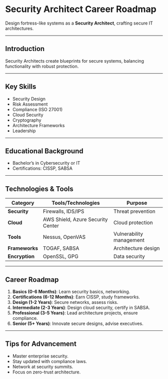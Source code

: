 # Security Architect Career Roadmap

Design fortress-like systems as a **Security Architect**, crafting secure IT architectures.

---

## Introduction
Security Architects create blueprints for secure systems, balancing functionality with robust protection.

---

## Key Skills
- Security Design
- Risk Assessment
- Compliance (ISO 27001)
- Cloud Security
- Cryptography
- Architecture Frameworks
- Leadership

---

## Educational Background
- Bachelor’s in Cybersecurity or IT
- Certifications: CISSP, SABSA

---

## Technologies & Tools
| **Category**         | **Tools/Technologies**                     | **Purpose**                        |
|----------------------|--------------------------------------------|------------------------------------|
| **Security**         | Firewalls, IDS/IPS                         | Threat prevention                 |
| **Cloud**            | AWS Shield, Azure Security Center          | Cloud protection                  |
| **Tools**            | Nessus, OpenVAS                            | Vulnerability management          |
| **Frameworks**       | TOGAF, SABSA                               | Architecture design               |
| **Encryption**       | OpenSSL, GPG                               | Data security                     |

---

## Career Roadmap
1. **Basics (0-6 Months)**: Learn security basics, networking.  
2. **Certifications (6-12 Months)**: Earn CISSP, study frameworks.  
3. **Design (1-2 Years)**: Secure networks, assess risks.  
4. **Intermediate (2-3 Years)**: Design cloud security, certify in SABSA.  
5. **Professional (3-5 Years)**: Lead architecture projects, ensure compliance.  
6. **Senior (5+ Years)**: Innovate secure designs, advise executives.

---

## Tips for Advancement
- Master enterprise security.
- Stay updated with compliance laws.
- Network at security summits.
- Focus on zero-trust architecture.